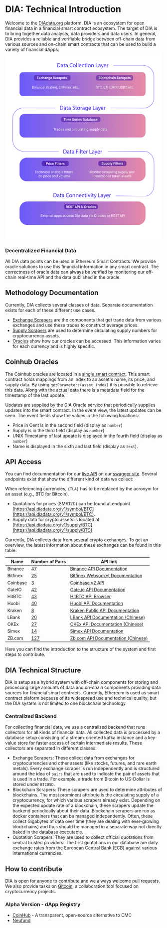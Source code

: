 # DIA: Technical Introduction 
Welcome to the [DIAdata.org](https://diadata.org/) platform.
DIA is an ecosystem for open financial data in a financial smart contract ecosystem.
The target of DIA is to bring together data analysts, data providers and data users.
In general, DIA provides a reliable and verifiable bridge between off-chain data from various sources and on-chain smart contracts that can be used to build a variety of financial dApps.
![DIA Overview](assets/DIA-Architecture.png)

### Decentralized Financial Data
All DIA data points can be used in Ethereum Smart Contracts.
We provide oracle solutions to use this financial information in any smart contract.
The correctness of oracle data can always be verified by monitoring our off-chain real-time API and the data published in the oracle.

## Methodology Documentation
Currently, DIA collects several classes of data.
Separate documentation exists for each of these different use cases.

* [Exchange Scrapers](documentation/methodology/ExchangePrices.md) are the components that get trade data from various exchanges and use these trades to construct average prices.
* [Supply Scrapers](documentation/methodology/SupplyNumbers.md) are used to determine circulating supply numbers for cryptocurrency assets.
* [Oracles](documentation/methodology/Oracles.md) show how our oracles can be accessed.
This information varies for each currency and is highly specific.

## Coinhub Oracles

The Coinhub oracles are located in a [single smart contract](https://etherscan.io/address/0xD47FDf51D61c100C447E2D4747c7126F19fa23Ef).
This smart contract holds mappings from an index to an asset's name, its price, and supply data.
By using `getParameters(asset_index)` it is possible to retrieve this data.
Along with the actual data there is a metadata field for the timestamp of the last update.

Updates are supplied by the DIA Oracle service that periodically supplies updates into the smart contract.
In the event view, the latest updates can be seen.
The event fields show the values in the following locations:

* Price in Cent is in the second field (display as `number`)
* Supply is in the third field (display as `number`)
* UNIX Timestamp of last update is displayed in the fourth field (display as `number`)
* Name is displayed in the sixth and last field (display as `text`).

## API Access
You can find documnentation for our [live API](https://api.diadata.org/v1) on our [swagger site](https://api.diadata.org/swagger/index.html).
Several endpoints exist that show the different kind of data we collect:

When referencing currencies, `{TLA}` has to be replaced by the acronym for an asset (e.g., BTC for Bitcoin).
* Quotations for prices (SMA120) can be found at endpoint [https://api.diadata.org/v1/symbol/BTC](https://api.diadata.org/v1/symbol/BTC).
* Supply data for crypto assets is located at [https://api.diadata.org/v1/supply/BTC](https://api.diadata.org/v1/supply/BTC)

Currently, DIA collects data from several crypto exchanges.
To get an overview, the latest information about these exchanges can be found in this table:

Name | Number of Pairs | API link
--- | --- | ---
Binance | [47](config/Binance.json) | [Binance API Documentation](https://github.com/binance-exchange/binance-official-api-docs)
Bitfinex | [25](config/Bitfinex.json) | [Bitfinex Websocket Documentation](https://docs.bitfinex.com/docs/ws-general)
Coinbase | [3](config/CoinBase.json) | [Coinbase v2 API](https://developers.coinbase.com/api/v2)
GateIO | [42](config/GateIO.json) | [Gate.io API Documentation](https://www.gate.io/api2)
HitBTC | [43](config/HitBTC.json) | [HitBTC API Browser](https://api.hitbtc.com/api/2/explore/)
Huobi | [40](config/Huobi.json) | [Huobi API Documentation](https://github.com/huobiapi/API_Docs_en/wiki/Huobi.pro-API)
Kraken | [8](config/Kraken.json) | [Kraken Public API Documentation](https://www.kraken.com/help/api#public-market-data)
LBank | [20](config/LBank.json) | [LBank API Documentation (Chinese)](https://github.com/LBank-exchange/lbank-official-api-docs)
OKEx | [27](config/OKEx.json) | [OKEx API Documentation (Chinese)](https://github.com/okcoin-okex/API-docs-OKEx.com)
Simex | [14](config/Simex.json) | [Simex API Documentation](https://simex.global/en/docs/introduction)
ZB.com | [127](config/ZB.json) | [Zb.com API Documentation (Chinese)](https://www.zb.com/i/developer)

Here you can find the introduction to the structure of the system and first steps to contribute.

## DIA Technical Structure
DIA is setup as a hybrid system with off-chain components for storing and proceccing large amounts of data and on-chain components providing data sources for financial smart contracts.
Currently, Ethereum is used as smart contract plaform because of its widespread use and technical quality, but the DIA system is not limited to one blockchain technology.

### Centralized Backend
For collecting financial data, we use a centralized backend that runs collectors for all kinds of financial data.
All collected data is processed by a database setup consisting of a stream-oriented kafka instance and a key-value store for faster access of certain intermediate results.
These collectors are separated in different classes:

* Exchange Scrapers: These collect data from exchanges for cryptocurrencies and other assets (like stocks, futures, and rare earth metals).
Every exchange scraper is run independently and is structured around the idea of `pairs` that are used to indicate the pair of assets that is used in a trade.
For example, a trade from Bitcoin to US-Dollar is stored under `BTCUSD`.
* Blockchain Scrapers: These scrapers are used to determine attributes of blockchains. The most prominent attribute is the circulating supply of a cryptocurrency, for which various scrapers already exist.
Depending on the expected update rate of a blockchain, these scrapers update the backend periodically about their data.
Blockchain scrapers are run as docker containers that can be managed independently.
Often, these collect Gigabytes of data over time (they are dealing with ever-growing blockchains) and thus should be managed in a separate way not directly baked in the database executable.
* Quotation Scrapers: They are used to collect official quotations from central trusted providers.
The first quotations in our database are daily exchange rates from the European Central Bank (ECB) against various international currencies.

## How to contribute
DIA is open for anyone to contribute and we always welcome pull requests.
We also provide tasks on [Gitcoin](https://gitcoin.co/), a collaboration tool focused on cryptocurrency projects.

### Alpha Version - dApp Registry
* [CoinHub](http://coinhub.diadata.org) - A transparent, open-source alternative to CMC
* [Neufund](https://blog.neufund.org/neufund-1-1-is-live-on-mainnet-db35d77b2ef2) 

